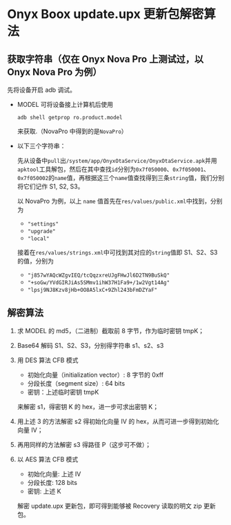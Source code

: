 # Onyx Boox update.upx 更新包解密算法

## 获取字符串（仅在 Onyx Nova Pro 上测试过，以 Onyx Nova Pro 为例）

先将设备开启 adb 调试。

- MODEL 可将设备接上计算机后使用

    ```
    adb shell getprop ro.product.model
    ```

    来获取.（NovaPro 中得到的是`NovaPro`）

- 以下三个字符串：

    先从设备中`pull`出`/system/app/OnyxOtaService/OnyxOtaService.apk`并用`apktool`工具解包，然后在其中查找`id`分别为`0x7f050000`、`0x7f050001`、`0x7f050002`的`name`值，再根据这三个`name`值查找得到三条`string`值，我们分别将它们记作 S1, S2, S3。

    以 NovaPro 为例，以上 `name` 值首先在`res/values/public.xml`中找到，分别为

    - `"settings"`
    - `"upgrade"`
    - `"local"`

    接着在`res/values/strings.xml`中可找到其对应的`string`值即 S1、S2、S3 的值，分别为

    - `"j857wYAQcWZgvIEQ/tcQqzxreUJgFHwJl6D2TN9BuSkQ"`
    - `"+soGw/YVdGIRJiAs5SMmv1ihW37H1Fa9+/1w2Vgt14Ag"`
    - `"lpsj9NJ8Kzv8jHb+OO8A5lxC+9Zhl243bFmDZYaF"`

## 解密算法

1. 求 MODEL 的 md5，（二进制）截取前 8 字节，作为临时密钥 tmpK；
2. Base64 解码 S1、S2、S3，分别得字符串 s1、s2、s3
3. 用 DES 算法 CFB 模式

    - 初始化向量（initialization vector）: 8 字节的 0xff 
    - 分段长度（segment size）: 64 bits
    - 密钥：上述临时密钥 tmpK

    来解密 s1，得密钥 K 的 hex，进一步可求出密钥 K；

4. 用上述 3 的方法解密 s2 得初始化向量 IV 的 hex，从而可进一步得到初始化向量 IV；
5. 再用同样的方法解密 s3 得路径 P（这步可不做）；
6. 以 AES 算法 CFB 模式

    - 初始化向量: 上述 IV
    - 分段长度: 128 bits
    - 密钥: 上述 K

    解密 update.upx 更新包，即可得到能够被 Recovery 读取的明文 zip 更新包。
